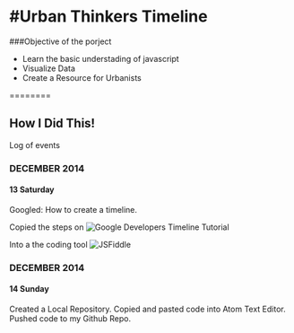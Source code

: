 #Urban Thinkers Timeline
=======================

###Objective of the porject

* Learn the basic understading of javascript
* Visualize Data
* Create a Resource for Urbanists

========

## How I Did This!
Log of events

### DECEMBER 2014
#### 13 Saturday

Googled: How to create a timeline. 

Copied the steps on ![Google Developers Timeline Tutorial](http://developers.google.com/chart/interactive/docs/gallery/timeline)

Into a the coding tool ![JSFiddle](http://jsfiddle.net/patrickm02L/bv8w7mva/24/)

### DECEMBER 2014
#### 14 Sunday

Created a Local Repository. Copied and pasted code into Atom Text Editor. Pushed code to my Github Repo. 
